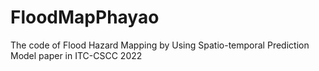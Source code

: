 # FloodMapPhayao
The code of Flood Hazard Mapping by Using Spatio-temporal Prediction Model paper in ITC-CSCC 2022
